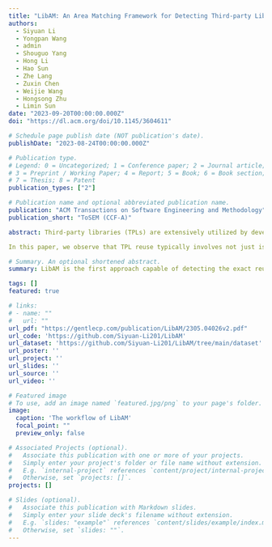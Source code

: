 ```yaml
---
title: "LibAM: An Area Matching Framework for Detecting Third-party Libraries in Binaries"
authors:
  - Siyuan Li
  - Yongpan Wang
  - admin
  - Shouguo Yang
  - Hong Li
  - Hao Sun
  - Zhe Lang
  - Zuxin Chen
  - Weijie Wang
  - Hongsong Zhu
  - Limin Sun
date: "2023-09-20T00:00:00.000Z"
doi: "https://dl.acm.org/doi/10.1145/3604611"

# Schedule page publish date (NOT publication's date).
publishDate: "2023-08-24T00:00:00.000Z"

# Publication type.
# Legend: 0 = Uncategorized; 1 = Conference paper; 2 = Journal article;
# 3 = Preprint / Working Paper; 4 = Report; 5 = Book; 6 = Book section;
# 7 = Thesis; 8 = Patent
publication_types: ["2"]

# Publication name and optional abbreviated publication name.
publication: "ACM Transactions on Software Engineering and Methodology"
publication_short: "ToSEM (CCF-A)"

abstract: Third-party libraries (TPLs) are extensively utilized by developers to expedite the software development process and incorporate external functionalities. Nevertheless, insecure TPL reuse can lead to significant security risks. Existing methods, which involve extracting strings or conducting function matching, are employed to determine the presence of TPL code in the target binary. However, these methods often yield unsatisfactory results due to the recurrence of strings and the presence of numerous similar non-homologous functions. Furthermore, the variation in C/C++ binaries across different optimization options and architectures exacerbates the problem. Additionally, existing approaches struggle to identify specific pieces of reused code in the target binary, complicating the detection of complex reuse relationships and impeding downstream tasks. And we call this issue the poor interpretability of TPL detection results.

In this paper, we observe that TPL reuse typically involves not just isolated functions but also areas encompassing several adjacent functions on the Function Call Graph (FCG). We introduce LibAM, a novel Area Matching framework that connects isolated functions into function areas on FCG and detects TPLs by comparing the similarity of these function areas, significantly mitigating the impact of different optimization options and architectures. Furthermore, LibAM is the first approach capable of detecting the exact reuse areas on FCG and offering substantial benefits for downstream tasks. To validate our approach, we compile the first TPL detection dataset for C/C++ binaries across various optimization options and architectures. Experimental results demonstrate that LibAM outperforms all existing TPL detection methods and provides interpretable evidence for TPL detection results by identifying exact reuse areas. We also evaluate LibAM’s scalability on large-scale, real-world binaries in IoT firmware and generate a list of potential vulnerabilities for these devices. Our experiments indicate that Area Matching framework performs exceptionally well in the TPL detection task and holds promise for other binary similarity analysis tasks. Last but not least, by analyzing the detection results of IoT firmware, we make several interesting findings, for instance, different target binaries always tend to reuse the same code area of TPL. The datasets and source code used in this paper are available at https://github.com/Siyuan-Li201/LibAM

# Summary. An optional shortened abstract.
summary: LibAM is the first approach capable of detecting the exact reuse areas on FCG and offering substantial benefits for downstream tasks, as well as evaluating LibAM's accuracy on large-scale, real-world binaries in IoT firmware and generating a list of potential vulnerabilities for these devices.

tags: []
featured: true

# links:
# - name: ""
#   url: ""
url_pdf: "https://gentlecp.com/publication/LibAM/2305.04026v2.pdf"
url_code: 'https://github.com/Siyuan-Li201/LibAM'
url_dataset: 'https://github.com/Siyuan-Li201/LibAM/tree/main/dataset'
url_poster: ''
url_project: ''
url_slides: ''
url_source: ''
url_video: ''

# Featured image
# To use, add an image named `featured.jpg/png` to your page's folder. 
image:
  caption: 'The workflow of LibAM'
  focal_point: ""
  preview_only: false

# Associated Projects (optional).
#   Associate this publication with one or more of your projects.
#   Simply enter your project's folder or file name without extension.
#   E.g. `internal-project` references `content/project/internal-project/index.md`.
#   Otherwise, set `projects: []`.
projects: []

# Slides (optional).
#   Associate this publication with Markdown slides.
#   Simply enter your slide deck's filename without extension.
#   E.g. `slides: "example"` references `content/slides/example/index.md`.
#   Otherwise, set `slides: ""`.
---
```



